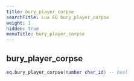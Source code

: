 ```yaml
---
title: bury_player_corpse
searchTitle: Lua EQ bury_player_corpse
weight: 1
hidden: true
menuTitle: bury_player_corpse
---
```

## bury_player_corpse
```lua
eq.bury_player_corpse(number char_id) -- bool
```